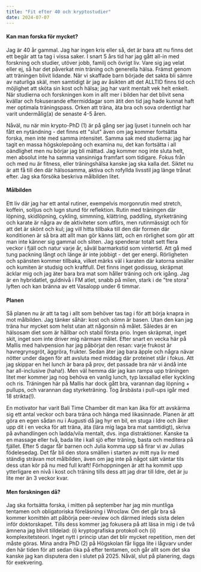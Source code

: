 ```yaml
---
title: "Fit efter 40 och kryptostudier"
date: 2024-07-07
---
```

#### Kan man forska för mycket?
Jag är 40 år gammal. Jag har ingen kris eller så, det är bara att nu finns det ett begär att ta tag i vissa saker. I snart 5 års tid har jag gått all-in med forskning och studier, utöver jobb, familj och övrigt liv. Vare sig jag velat eller ej, så har det påverkat min träning och generella hälsa. Främst genom att träningen blivit lidande. När vi skaffade barn började det sakta bli sämre av naturliga skäl, men samtidigt är jag av åsikten att det ALLTID finns tid och möjlighet att sköta sin kost och hälsa; jag har varit mentalt vek helt enkelt. När studierna och forskningen kom in allt mer i bilden har det blivit sena kvällar och fokuserande eftermiddagar som ätit den tid jag hade kunnat haft mer optimala träningspass. Orken att träna, äta bra och sova ordentligt har varit undermålig(a) de senaste 4-5 åren.

Nåväl, nu när min krypto-PhD (1) är på gång ser jag ljuset i tunneln och har fått en nytändning - det finns ett "slut" även om jag kommer fortsätta forska, men inte med samma intensitet. Samma sak med studierna: jag har tagit en massa högskolepoäng och examina nu, det kan fortsätta i all oändlighet men nu börjar jag bli mättad. Jag kommer nog inte sluta helt, men absolut inte ha samma vansinniga framfart som tidigare. Fokus från och med nu är fitness, eller träningshälsa kanske jag ska kalla det. Siktet nu är att få till den där hälsosamma, aktiva och rofyllda livsstil jag länge trånat efter. Jag ska försöka beskriva målbilden litet. 
#### Målbilden
Ett liv där jag har ett antal rutiner, exempelvis morgonrutin med stretch, koffein, solljus och lugn stund för reflektion. Rutin med träningen där löpning, skidlöpning, cykling, simmning, klättring, paddling, styrketräning och karate är några av de aktiviteter som utförs, men rutinmässigt och för att det är skönt och kul; jag vill hitta tillbaka till den där formen där konditionen är så bra att allt man gör känns lätt, och en rörlighet som gör att man inte känner sig gammal och sliten. Jag spenderar totalt sett flera veckor i fjäll och natur varje år, såväl barmarkstid som vintertid. Att gå med tung packning långt och länge är inte jobbigt - det ger energi. Rörligheten och spänsten kommer tillbaka, vilket märks väl i karaten där katorna smäller och kumiten är studsig och kraftfull. Det finns inget godissug, skräpmat äcklar mig och jag äter bara bra mat som håller träning och ork igång. Jag är en hybridatlet, guldnivå i FM atlet, snabb på milen, stark i de "tre stora" lyften och kan bränna av ett Vasalopp under 6 timmar.
#### Planen
Så planen nu är att ta tag i allt som behöver tas tag i för att börja knapra in mot målbilden. Jag tänker såhär: kost och sömn är basen. Utan den kan jag träna hur mycket som helst utan att någonsin nå målet. Således är en hälsosam diet som är hållbar och stabil första prio. Ingen skräpmat, inget skit, inget som inte driver mig närmare målet. Efter snart en vecka här på Mallis med halvpension har jag påbörjat den resan: varje frukost är havregrynsgröt, äggröra, frukter. Sedan äter jag bara äpple och några nävar nötter under dagen för att avsluta med middag där proteinet står i fokus. Att jag skippar en hel lunch är bara på prov, det passade bra när vi ändå inte har all-inclusive (haha!). Men väl hemma där jag kan rampa upp träningen litet mer kommer jag nog behöva en vanlig lunch, typ laxsallad eller kyckling och ris. Träningen här på Mallis har dock gått bra, varannan dag löpning + pullups, och varannan dag styrketräning. Tog årsbästa i pull-ups igår med 18 strikta(!).

En motivator har varit Bali Time Chamber dit man kan åka för att avskärma sig ett antal veckor och bara träna och hänga med likasinnade. Planen är att göra en egen sådan nu i Augusti då jag hyr en bil, en stuga i Idre och åker upp dit i en vecka för att träna, äta (lära mig laga bra mat samtidigt), skriva på avhandlingen och ladda/vila mentalt, dvs. inga distraktioner. Kanske ta en massage eller två, bada lite i kall sjö efter träning, basta och meditera på fjället. Efter 5 dagar får barnen och Julia komma upp så firar vi av Julias födelesedag. Det får bli den stora smällen i starten av mitt nya liv med ständig strävan mot målbilden, även om jag inte på något sätt väntar tils dess utan kör på nu med full kraft! Förhoppningen är att ha kommit upp ytterligare en nivå i kost och träning tills dess att jag drar till Idre, det är ju lite mer än 3 veckor kvar.
#### Men forskningen då?
Jag ska fortsätta forska, i mitten på september har jag min muntliga tentamen och obligatoriska föreläsning i Wroclaw. Om det går bra så kommer komittén att påbörja peer-review och därmed inleds sista delen inför doktorskapet. Tills dess kommer jag fokusera på att läsa in mig i de två ämnena jag blivit tilldelad: (i) kryptografiska protokoll och (ii) komplexitetsteori. Inget nytt i princip utan det blir mycket repetition, men det måste göras. Mina andra PhD (2) på Högskolan får ligga lite i lågvarv under den här tiden för att sedan öka på efter tentamen, och går allt som det ska kanske jag kan disputera den i slutet på 2025. Nåväl, slut på planering, dags för exekvering.


